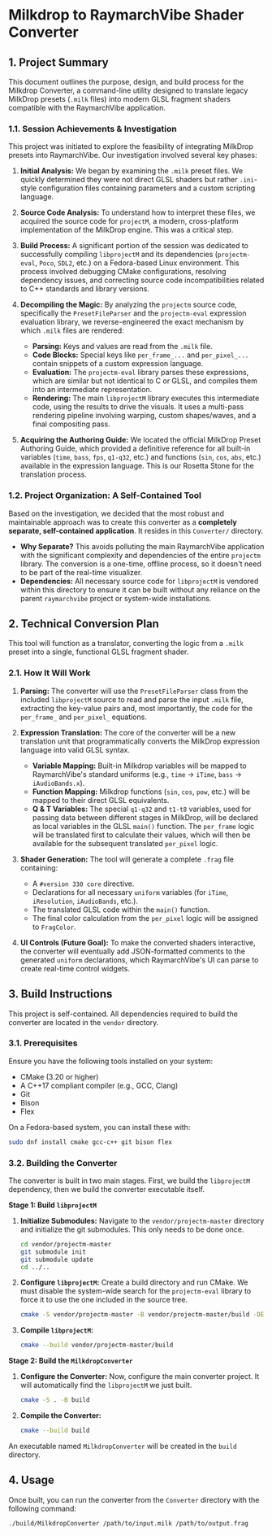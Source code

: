 # Milkdrop to RaymarchVibe Shader Converter

## 1. Project Summary

This document outlines the purpose, design, and build process for the Milkdrop Converter, a command-line utility designed to translate legacy MilkDrop presets (`.milk` files) into modern GLSL fragment shaders compatible with the RaymarchVibe application.

### 1.1. Session Achievements & Investigation

This project was initiated to explore the feasibility of integrating MilkDrop presets into RaymarchVibe. Our investigation involved several key phases:

1.  **Initial Analysis:** We began by examining the `.milk` preset files. We quickly determined they were not direct GLSL shaders but rather `.ini`-style configuration files containing parameters and a custom scripting language.

2.  **Source Code Analysis:** To understand how to interpret these files, we acquired the source code for `projectM`, a modern, cross-platform implementation of the MilkDrop engine. This was a critical step.

3.  **Build Process:** A significant portion of the session was dedicated to successfully compiling `libprojectM` and its dependencies (`projectm-eval`, `Poco`, `SDL2`, etc.) on a Fedora-based Linux environment. This process involved debugging CMake configurations, resolving dependency issues, and correcting source code incompatibilities related to C++ standards and library versions.

4.  **Decompiling the Magic:** By analyzing the `projectm` source code, specifically the `PresetFileParser` and the `projectm-eval` expression evaluation library, we reverse-engineered the exact mechanism by which `.milk` files are rendered:
    *   **Parsing:** Keys and values are read from the `.milk` file.
    *   **Code Blocks:** Special keys like `per_frame_...` and `per_pixel_...` contain snippets of a custom expression language.
    *   **Evaluation:** The `projectm-eval` library parses these expressions, which are similar but not identical to C or GLSL, and compiles them into an intermediate representation.
    *   **Rendering:** The main `libprojectM` library executes this intermediate code, using the results to drive the visuals. It uses a multi-pass rendering pipeline involving warping, custom shapes/waves, and a final compositing pass.

5.  **Acquiring the Authoring Guide:** We located the official MilkDrop Preset Authoring Guide, which provided a definitive reference for all built-in variables (`time`, `bass`, `fps`, `q1-q32`, etc.) and functions (`sin`, `cos`, `abs`, etc.) available in the expression language. This is our Rosetta Stone for the translation process.

### 1.2. Project Organization: A Self-Contained Tool

Based on the investigation, we decided that the most robust and maintainable approach was to create this converter as a **completely separate, self-contained application**. It resides in this `Converter/` directory.

*   **Why Separate?** This avoids polluting the main RaymarchVibe application with the significant complexity and dependencies of the entire `projectm` library. The conversion is a one-time, offline process, so it doesn't need to be part of the real-time visualizer.
*   **Dependencies:** All necessary source code for `libprojectM` is vendored within this directory to ensure it can be built without any reliance on the parent `raymarchvibe` project or system-wide installations.

## 2. Technical Conversion Plan

This tool will function as a translator, converting the logic from a `.milk` preset into a single, functional GLSL fragment shader.

### 2.1. How It Will Work

1.  **Parsing:** The converter will use the `PresetFileParser` class from the included `libprojectM` source to read and parse the input `.milk` file, extracting the key-value pairs and, most importantly, the code for the `per_frame_` and `per_pixel_` equations.

2.  **Expression Translation:** The core of the converter will be a new translation unit that programmatically converts the MilkDrop expression language into valid GLSL syntax.
    *   **Variable Mapping:** Built-in Milkdrop variables will be mapped to RaymarchVibe's standard uniforms (e.g., `time` -> `iTime`, `bass` -> `iAudioBands.x`).
    *   **Function Mapping:** Milkdrop functions (`sin`, `cos`, `pow`, etc.) will be mapped to their direct GLSL equivalents.
    *   **Q & T Variables:** The special `q1-q32` and `t1-t8` variables, used for passing data between different stages in MilkDrop, will be declared as local variables in the GLSL `main()` function. The `per_frame` logic will be translated first to calculate their values, which will then be available for the subsequent translated `per_pixel` logic.

3.  **Shader Generation:** The tool will generate a complete `.frag` file containing:
    *   A `#version 330 core` directive.
    *   Declarations for all necessary `uniform` variables (for `iTime`, `iResolution`, `iAudioBands`, etc.).
    *   The translated GLSL code within the `main()` function.
    *   The final color calculation from the `per_pixel` logic will be assigned to `FragColor`.

4.  **UI Controls (Future Goal):** To make the converted shaders interactive, the converter will eventually add JSON-formatted comments to the generated `uniform` declarations, which RaymarchVibe's UI can parse to create real-time control widgets.

## 3. Build Instructions

This project is self-contained. All dependencies required to build the converter are located in the `vendor` directory.

### 3.1. Prerequisites

Ensure you have the following tools installed on your system:
*   CMake (3.20 or higher)
*   A C++17 compliant compiler (e.g., GCC, Clang)
*   Git
*   Bison
*   Flex

On a Fedora-based system, you can install these with:
```bash
sudo dnf install cmake gcc-c++ git bison flex
```

### 3.2. Building the Converter

The converter is built in two main stages. First, we build the `libprojectM` dependency, then we build the converter executable itself.

**Stage 1: Build `libprojectM`**

1.  **Initialize Submodules:** Navigate to the `vendor/projectm-master` directory and initialize the git submodules. This only needs to be done once.
    ```bash
    cd vendor/projectm-master
    git submodule init
    git submodule update
    cd ../.. 
    ```

2.  **Configure `libprojectM`:** Create a build directory and run CMake. We must disable the system-wide search for the `projectm-eval` library to force it to use the one included in the source tree.
    ```bash
    cmake -S vendor/projectm-master -B vendor/projectm-master/build -DENABLE_SYSTEM_PROJECTM_EVAL=OFF -DCMAKE_CXX_STANDARD=17
    ```

3.  **Compile `libprojectM`:**
    ```bash
    cmake --build vendor/projectm-master/build
    ```

**Stage 2: Build the `MilkdropConverter`**

1.  **Configure the Converter:** Now, configure the main converter project. It will automatically find the `libprojectM` we just built.
    ```bash
    cmake -S . -B build
    ```

2.  **Compile the Converter:**
    ```bash
    cmake --build build
    ```

An executable named `MilkdropConverter` will be created in the `build` directory.

## 4. Usage

Once built, you can run the converter from the `Converter` directory with the following command:

```bash
./build/MilkdropConverter /path/to/input.milk /path/to/output.frag
```
